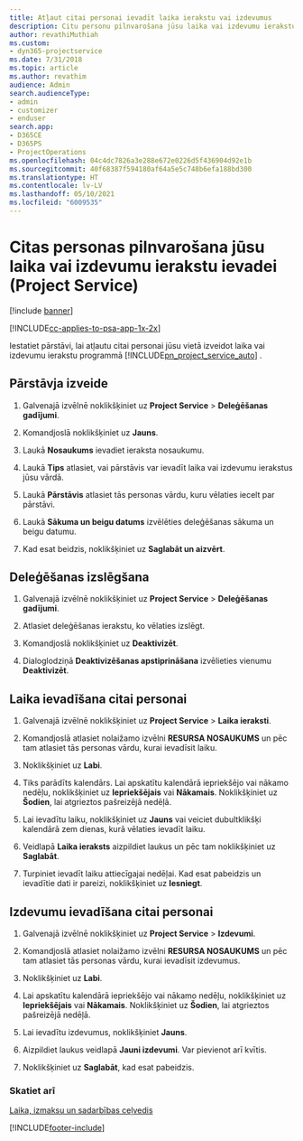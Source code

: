 ```yaml
---
title: Atļaut citai personai ievadīt laika ierakstu vai izdevumus
description: Citu personu pilnvarošana jūsu laika vai izdevumu ierakstu ievadei programmā Project Service
author: revathiMuthiah
ms.custom:
- dyn365-projectservice
ms.date: 7/31/2018
ms.topic: article
ms.author: revathim
audience: Admin
search.audienceType:
- admin
- customizer
- enduser
search.app:
- D365CE
- D365PS
- ProjectOperations
ms.openlocfilehash: 04c4dc7826a3e288e672e0226d5f436904d92e1b
ms.sourcegitcommit: 40f68387f594180af64a5e5c748b6efa188bd300
ms.translationtype: HT
ms.contentlocale: lv-LV
ms.lasthandoff: 05/10/2021
ms.locfileid: "6009535"
---
```

# <a name="allow-someone-else-to-enter-your-time-entry-or-expense-project-service"></a>Citas personas pilnvarošana jūsu laika vai izdevumu ierakstu ievadei (Project Service)

[!include [banner](../includes/psa-now-project-operations.md)]

[!INCLUDE[cc-applies-to-psa-app-1x-2x](../includes/cc-applies-to-psa-app-1x-2x.md)]

Iestatiet pārstāvi, lai atļautu citai personai jūsu vietā izveidot laika vai izdevumu ierakstu programmā [!INCLUDE[pn_project_service_auto](../includes/pn-project-service-auto.md)] .  
  
## <a name="create-a-delegate"></a>Pārstāvja izveide  
  
1.  Galvenajā izvēlnē noklikšķiniet uz **Project Service** > **Deleģēšanas gadījumi**.  
  
2.  Komandjoslā noklikšķiniet uz **Jauns**.  
  
3. Laukā **Nosaukums** ievadiet ieraksta nosaukumu.  
  
4. Laukā **Tips** atlasiet, vai pārstāvis var ievadīt laika vai izdevumu ierakstus jūsu vārdā.  
  
5. Laukā **Pārstāvis** atlasiet tās personas vārdu, kuru vēlaties iecelt par pārstāvi.  
  
6. Laukā **Sākuma un beigu datums** izvēlēties deleģēšanas sākuma un beigu datumu.  
  
7.  Kad esat beidzis, noklikšķiniet uz **Saglabāt un aizvērt**.  
  
## <a name="turn-off-delegation"></a>Deleģēšanas izslēgšana  
  
1.  Galvenajā izvēlnē noklikšķiniet uz **Project Service** > **Deleģēšanas gadījumi**.  
  
2.  Atlasiet deleģēšanas ierakstu, ko vēlaties izslēgt.  
  
3.  Komandjoslā noklikšķiniet uz **Deaktivizēt**.  
  
4.  Dialoglodziņā **Deaktivizēšanas apstiprināšana** izvēlieties vienumu **Deaktivizēt**.  
  
## <a name="enter-time-for-someone-else"></a>Laika ievadīšana citai personai  
  
1.  Galvenajā izvēlnē noklikšķiniet uz **Project Service** > **Laika ieraksti**.  
  
2.  Komandjoslā atlasiet nolaižamo izvēlni **RESURSA NOSAUKUMS** un pēc tam atlasiet tās personas vārdu, kurai ievadīsit laiku.  
  
3.  Noklikšķiniet uz **Labi**.  
  
4.  Tiks parādīts kalendārs. Lai apskatītu kalendārā iepriekšējo vai nākamo nedēļu, noklikšķiniet uz **Iepriekšējais** vai **Nākamais**. Noklikšķiniet uz **Šodien**, lai atgrieztos pašreizējā nedēļā.  
  
5.  Lai ievadītu laiku, noklikšķiniet uz **Jauns** vai veiciet dubultklikšķi kalendārā zem dienas, kurā vēlaties ievadīt laiku.  
  
6.  Veidlapā **Laika ieraksts** aizpildiet laukus un pēc tam noklikšķiniet uz **Saglabāt**.  
  
7.  Turpiniet ievadīt laiku attiecīgajai nedēļai. Kad esat pabeidzis un ievadītie dati ir pareizi, noklikšķiniet uz **Iesniegt**.  
  
## <a name="enter-expenses-for-someone-else"></a>Izdevumu ievadīšana citai personai  
  
1.  Galvenajā izvēlnē noklikšķiniet uz **Project Service** > **Izdevumi**.  
  
2.  Komandjoslā atlasiet nolaižamo izvēlni **RESURSA NOSAUKUMS** un pēc tam atlasiet tās personas vārdu, kurai ievadīsit izdevumus.  
  
3.  Noklikšķiniet uz **Labi**.  
  
4.  Lai apskatītu kalendārā iepriekšējo vai nākamo nedēļu, noklikšķiniet uz **Iepriekšējais** vai **Nākamais**. Noklikšķiniet uz **Šodien**, lai atgrieztos pašreizējā nedēļā.  
  
5.  Lai ievadītu izdevumus, noklikšķiniet **Jauns**.  
  
6.  Aizpildiet laukus veidlapā **Jauni izdevumi**. Var pievienot arī kvītis.  
  
7.  Noklikšķiniet uz **Saglabāt**, kad esat pabeidzis.  
  
### <a name="see-also"></a>Skatiet arī  
 [Laika, izmaksu un sadarbības ceļvedis](../psa/time-expense-collaboration-guide.md)


[!INCLUDE[footer-include](../includes/footer-banner.md)]
